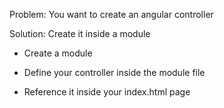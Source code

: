 Problem: You want to create an angular controller

Solution: Create it inside a module

- Create a module

- Define your controller inside the module file

- Reference it inside your index.html page


